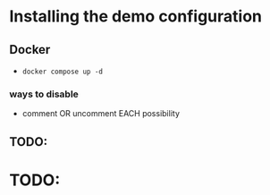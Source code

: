 # Installing the demo configuration
## Docker
* `docker compose up -d`
### ways to disable
* comment OR uncomment EACH possibility

## TODO:

# TODO: